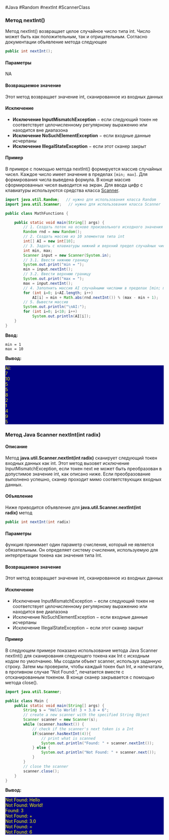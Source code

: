 #Java #Random #nextInt #ScannerClass 

### Метод nextInt()

Метод nextInt() возвращает целое случайное число типа int. Число может быть как положительным, так и отрицательным. Согласно документации объявление метода следующее
```java
public int nextInt();
```

#### Параметры

NA

#### Возвращаемое значение

Этот метод возвращает значение int, сканированное из входных данных

#### Исключение

- **Исключение InputMismatchException** − если следующий токен не соответствует целочисленному регулярному выражению или находится вне диапазона
- **Исключение NoSuchElementException** − если входные данные исчерпаны
- **Исключение IllegalStateException** − если этот сканер закрыт

#### Пример

В примере с помощью метода nextInt() формируется массив случайных чисел. Каждое число имеет значение в пределах `[min; max]`. Для формирования числа выведена формула. В конце массив сформированных чисел выводится на экран. Для ввода цифр с клавиатуры используются средства класса [Scanner](ScannerClass).
```java
import java.util.Random;   // нужно для использования класса Random
import java.util.Scanner;   // нужно для использования класса Scanner

public class MathFunctions {

	public static void main(String[] args) {
	    // 1. Создать поток на основе произвольного исходного значения
	    Random rnd = new Random();
	    // 2. Создать массив из 10 элементов типа int
	    int[] AI = new int[10];
	    // 3. Задать с клавиатуры нижний и верхний предел случайных чисел
	    int min, max;
	    Scanner input = new Scanner(System.in);
	    // 3.1. Ввести нижнюю границу
	    System.out.print("min = ");
	    min = input.nextInt();
	    // 3.2. Ввести верхнюю границу
	    System.out.print("max = ");
	    max = input.nextInt();
	    // 4. Заполнить массив AI случайными числами в пределах [min; max]
	    for (int i=0; i<AI.length; i++)
		    AI[i] = min + Math.abs(rnd.nextInt()) % (max - min + 1);
	    // 5. Вывести массив
	    System.out.println("\nAI:");
	    for (int i=0; i<10; i++)
		    System.out.println(AI[i]);
	}
}
```
**Ввод:**
```
min = 1
max = 10
```
**Вывод:**
<p style="background-color: navy; color: yellow">
AI:<br>
7<br>
10<br>
5<br>
5<br>
8<br>
2<br>
1<br>
4<br>
9<br>
5</p>

### Метод Java Scanner nextInt(int radix)

#### Описание

Метод **java.util.Scanner.nextInt(int radix)** сканирует следующий токен входных данных как int. Этот метод вызовет исключение InputMismatchException, если токен next не может быть преобразован в допустимое значение int, как описано ниже. Если преобразование выполнено успешно, сканер проходит мимо соответствующих входных данных.

#### Объявление

Ниже приводится объявление для **java.util.Scanner.nextInt(int radix)** метод
```java
public int nextInt(int radix)
```

#### Параметры

функция принимает один параметр счисления, который не является обязательным. Он определяет систему счисления, используемую для интерпретации токена как значения типа Int.

#### Возвращаемое значение

Этот метод возвращает значение int, сканированное из входных данных

#### Исключение

- Исключение InputMismatchException − если следующий токен не соответствует целочисленному регулярному выражению или находится вне диапазона
- Исключение NoSuchElementException − если входные данные исчерпаны
- Исключение IllegalStateException − если этот сканер закрыт

#### Пример

В следующем примере показано использование метода Java Scanner nextInt() для сканирования следующего токена как Int с исходным кодом по умолчанию. Мы создали объект scanner, используя заданную строку. Затем мы проверили, чтобы каждый токен был Int, и напечатали, в противном случае "Not Found:", печатается вместе с отсканированным токеном. В конце сканер закрывается с помощью метода close().
```java
import java.util.Scanner;

public class Main {
    public static void main(String[] args) {
        String s = "Hello World! 3 + 3.0 = 6";
        // create a new scanner with the specified String Object
        Scanner scanner = new Scanner(s);
        while (scanner.hasNext()) {
            // check if the scanner's next token is a Int
            if(scanner.hasNextInt(4)){
                // print what is scanned
                System.out.println("Found: " + scanner.nextInt());
            } else {
                System.out.println("Not Found: " + scanner.next());
            }
        }
        // close the scanner
        scanner.close();
    }
}
```
**Вывод:**
<p style="background-color: navy; color: yellow">
Not Found: Hello<br>
Not Found: World!<br>
Found: 3<br>
Not Found: +<br>
Not Found: 3.0<br>
Not Found: =<br>
Not Found: 6</p>


